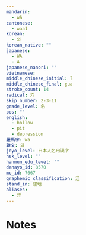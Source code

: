 ```yaml
---
mandarin:
  - wā
cantonese:
  - waa1
korean:
  - 와
korean_native: ""
japanese:
  - WA
  - A
japanese_nanori: ""
vietnamese:
middle_chinese_initial: ʔ
middle_chinese_final: ɣua
stroke_count: 14
radical: 穴
skip_number: 2-3-11
grade_level: 名
pos: ""
english:
  - hollow
  - pit
  - depression
羅馬字: wa
韓文: 와
joyo_level: 日本人名用漢字
hsk_level: ""
hanmun_edu_level: ""
danayo_id: 8570
mc_id: 7667
graphemic_classification: 洼
stand_in: 窪地
aliases:
  - 洼
---
```


# Notes
